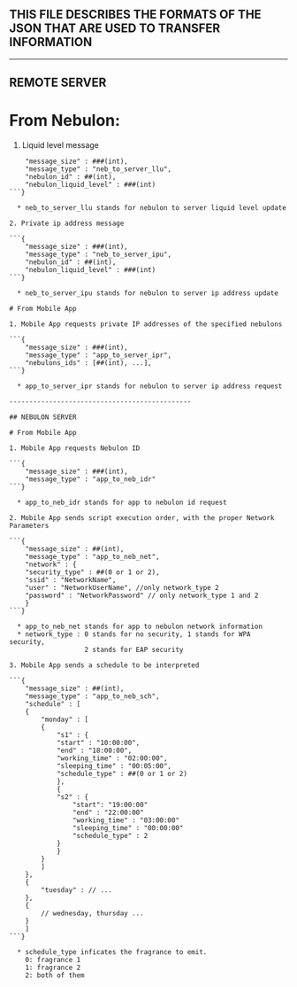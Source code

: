 ## THIS FILE DESCRIBES THE FORMATS OF THE JSON THAT ARE USED TO TRANSFER INFORMATION

-----------------------------

## REMOTE SERVER

# From Nebulon:

1. Liquid level message

```{
    "message_size" : ###(int),
    "message_type" : "neb_to_server_llu",
    "nebulon_id" : ##(int),
    "nebulon_liquid_level" : ###(int)
```}

  * neb_to_server_llu stands for nebulon to server liquid level update

2. Private ip address message

```{
    "message_size" : ###(int),
    "message_type" : "neb_to_server_ipu",
    "nebulon_id" : ##(int),
    "nebulon_liquid_level" : ###(int)
```}

  * neb_to_server_ipu stands for nebulon to server ip address update

# From Mobile App

1. Mobile App requests private IP addresses of the specified nebulons

```{
    "message_size" : ###(int),
    "message_type" : "app_to_server_ipr",
    "nebulons_ids" : [##(int), ...],
```}

  * app_to_server_ipr stands for nebulon to server ip address request
  
----------------------------------------------

## NEBULON SERVER

# From Mobile App

1. Mobile App requests Nebulon ID

```{
    "message_size" : ###(int),
    "message_type" : "app_to_neb_idr"
```}

  * app_to_neb_idr stands for app to nebulon id request

2. Mobile App sends script execution order, with the proper Network Parameters

```{
    "message_size" : ##(int),
    "message_type" : "app_to_neb_net",
    "network" : {
	"security_type" : ##(0 or 1 or 2),
	"ssid" : "NetworkName",
	"user" : "NetworkUserName", //only network_type 2
	"password" : "NetworkPassword" // only network_type 1 and 2 
    }
```}

  * app_to_neb_net stands for app to nebulon network information
  * network_type : 0 stands for no security, 1 stands for WPA security,
                   2 stands for EAP security

3. Mobile App sends a schedule to be interpreted

```{
    "message_size" : ##(int),
    "message_type" : "app_to_neb_sch",
    "schedule" : [
	{
	    "monday" : [
		{
		    "s1" : {
			"start" : "10:00:00",
			"end" : "18:00:00",
			"working_time" : "02:00:00",
			"sleeping_time" : "00:05:00",
			"schedule_type" : ##(0 or 1 or 2)
		    },
		    {
			"s2" : {
			    "start": "19:00:00"
			    "end" : "22:00:00"
			    "working_time" : "03:00:00"
			    "sleeping_time" : "00:00:00"
			    "schedule_type" : 2
			}
		    }
		}
	    ]
	},
	{
	    "tuesday" : // ...
	},
	{
	    // wednesday, thursday ... 
	}
    ]
```}

  * schedule_type inficates the fragrance to emit.
    0: fragrance 1
    1: fragrance 2
    2: both of them

